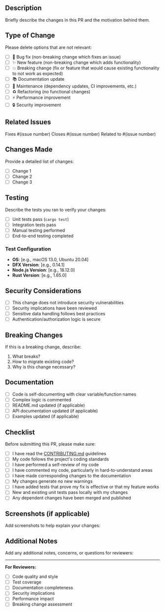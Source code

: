 ## Description

Briefly describe the changes in this PR and the motivation behind them.

## Type of Change

Please delete options that are not relevant:

- [ ] 🐛 Bug fix (non-breaking change which fixes an issue)
- [ ] ✨ New feature (non-breaking change which adds functionality)
- [ ] 💥 Breaking change (fix or feature that would cause existing functionality to not work as expected)
- [ ] 📚 Documentation update
- [ ] 🔧 Maintenance (dependency updates, CI improvements, etc.)
- [ ] ♻️ Refactoring (no functional changes)
- [ ] ⚡ Performance improvement
- [ ] 🔒 Security improvement

## Related Issues

Fixes #(issue number)
Closes #(issue number)
Related to #(issue number)

## Changes Made

Provide a detailed list of changes:

- [ ] Change 1
- [ ] Change 2
- [ ] Change 3

## Testing

Describe the tests you ran to verify your changes:

- [ ] Unit tests pass (`cargo test`)
- [ ] Integration tests pass
- [ ] Manual testing performed
- [ ] End-to-end testing completed

### Test Configuration

- **OS**: [e.g., macOS 13.0, Ubuntu 20.04]
- **DFX Version**: [e.g., 0.14.1]
- **Node.js Version**: [e.g., 18.12.0]
- **Rust Version**: [e.g., 1.65.0]

## Security Considerations

- [ ] This change does not introduce security vulnerabilities
- [ ] Security implications have been reviewed
- [ ] Sensitive data handling follows best practices
- [ ] Authentication/authorization logic is secure

## Breaking Changes

If this is a breaking change, describe:

1. What breaks?
2. How to migrate existing code?
3. Why is this change necessary?

## Documentation

- [ ] Code is self-documenting with clear variable/function names
- [ ] Complex logic is commented
- [ ] README.md updated (if applicable)
- [ ] API documentation updated (if applicable)
- [ ] Examples updated (if applicable)

## Checklist

Before submitting this PR, please make sure:

- [ ] I have read the [CONTRIBUTING.md](../CONTRIBUTING.md) guidelines
- [ ] My code follows the project's coding standards
- [ ] I have performed a self-review of my code
- [ ] I have commented my code, particularly in hard-to-understand areas
- [ ] I have made corresponding changes to the documentation
- [ ] My changes generate no new warnings
- [ ] I have added tests that prove my fix is effective or that my feature works
- [ ] New and existing unit tests pass locally with my changes
- [ ] Any dependent changes have been merged and published

## Screenshots (if applicable)

Add screenshots to help explain your changes:

## Additional Notes

Add any additional notes, concerns, or questions for reviewers:

---

**For Reviewers:**

- [ ] Code quality and style
- [ ] Test coverage
- [ ] Documentation completeness
- [ ] Security implications
- [ ] Performance impact
- [ ] Breaking change assessment